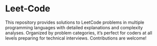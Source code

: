 # Leet-Code
This repository provides solutions to LeetCode problems in multiple programming languages with detailed explanations and complexity analyses. Organized by problem categories, it’s perfect for coders at all levels preparing for technical interviews. Contributions are welcome!
